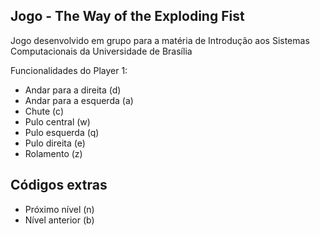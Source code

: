 ## Jogo - The Way of the Exploding Fist

Jogo desenvolvido em grupo para a matéria de Introdução aos Sistemas Computacionais da Universidade de Brasília

Funcionalidades do Player 1:

- Andar para a direita (d)
- Andar para a esquerda (a)
- Chute (c)
- Pulo central (w)
- Pulo esquerda (q)
- Pulo direita (e)
- Rolamento (z)


## Códigos extras
- Próximo nível (n)
- Nível anterior (b)
